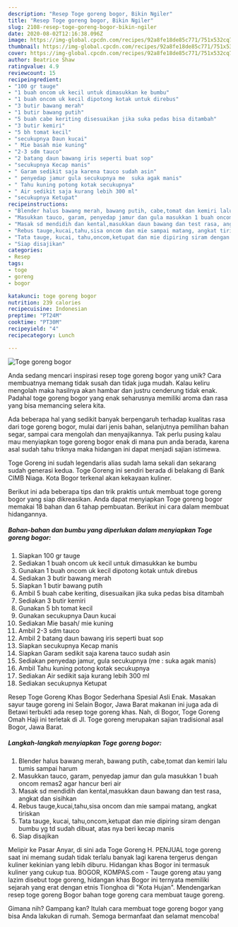 ```yaml
---
description: "Resep Toge goreng bogor, Bikin Ngiler"
title: "Resep Toge goreng bogor, Bikin Ngiler"
slug: 2108-resep-toge-goreng-bogor-bikin-ngiler
date: 2020-08-02T12:16:38.096Z
image: https://img-global.cpcdn.com/recipes/92a8fe18de85c771/751x532cq70/toge-goreng-bogor-foto-resep-utama.jpg
thumbnail: https://img-global.cpcdn.com/recipes/92a8fe18de85c771/751x532cq70/toge-goreng-bogor-foto-resep-utama.jpg
cover: https://img-global.cpcdn.com/recipes/92a8fe18de85c771/751x532cq70/toge-goreng-bogor-foto-resep-utama.jpg
author: Beatrice Shaw
ratingvalue: 4.9
reviewcount: 15
recipeingredient:
- "100 gr tauge"
- "1 buah oncom uk kecil untuk dimasukkan ke bumbu"
- "1 buah oncom uk kecil dipotong kotak untuk direbus"
- "3 butir bawang merah"
- "1 butir bawang putih"
- "5 buah cabe keriting disesuaikan jika suka pedas bisa ditambah"
- "3 butir kemiri"
- "5 bh tomat kecil"
- "secukupnya Daun kucai"
- " Mie basah mie kuning"
- "2-3 sdm tauco"
- "2 batang daun bawang iris seperti buat sop"
- "secukupnya Kecap manis"
- " Garam sedikit saja karena tauco sudah asin"
- " penyedap jamur gula secukupnya me  suka agak manis"
- " Tahu kuning potong kotak secukupnya"
- " Air sedikit saja kurang lebih 300 ml"
- "secukupnya Ketupat"
recipeinstructions:
- "Blender halus bawang merah, bawang putih, cabe,tomat dan kemiri lalu tumis sampai harum"
- "Masukkan tauco, garam, penyedap jamur dan gula masukkan 1 buah oncom remas2 agar hancur beri air"
- "Masak sd mendidih dan kental,masukkan daun bawang dan test rasa, angkat dan sisihkan"
- "Rebus tauge,kucai,tahu,sisa oncom dan mie sampai matang, angkat tiriskan"
- "Tata tauge, kucai, tahu,oncom,ketupat dan mie dipiring siram dengan bumbu yg td sudah dibuat, atas nya beri kecap manis"
- "Siap disajikan"
categories:
- Resep
tags:
- toge
- goreng
- bogor

katakunci: toge goreng bogor 
nutrition: 239 calories
recipecuisine: Indonesian
preptime: "PT24M"
cooktime: "PT30M"
recipeyield: "4"
recipecategory: Lunch

---
```



![Toge goreng bogor](https://img-global.cpcdn.com/recipes/92a8fe18de85c771/751x532cq70/toge-goreng-bogor-foto-resep-utama.jpg)

Anda sedang mencari inspirasi resep toge goreng bogor yang unik? Cara membuatnya memang tidak susah dan tidak juga mudah. Kalau keliru mengolah maka hasilnya akan hambar dan justru cenderung tidak enak. Padahal toge goreng bogor yang enak seharusnya memiliki aroma dan rasa yang bisa memancing selera kita.

Ada beberapa hal yang sedikit banyak berpengaruh terhadap kualitas rasa dari toge goreng bogor, mulai dari jenis bahan, selanjutnya pemilihan bahan segar, sampai cara mengolah dan menyajikannya. Tak perlu pusing kalau mau menyiapkan toge goreng bogor enak di mana pun anda berada, karena asal sudah tahu triknya maka hidangan ini dapat menjadi sajian istimewa.

Toge Goreng ini sudah legendaris alias sudah lama sekali dan sekarang sudah generasi kedua. Toge Goreng ini sendiri berada di belakang di Bank CIMB Niaga. Kota Bogor terkenal akan kekayaan kuliner.


Berikut ini ada beberapa tips dan trik praktis untuk membuat toge goreng bogor yang siap dikreasikan. Anda dapat menyiapkan Toge goreng bogor memakai 18 bahan dan 6 tahap pembuatan. Berikut ini cara dalam membuat hidangannya.

<!--inarticleads1-->

##### Bahan-bahan dan bumbu yang diperlukan dalam menyiapkan Toge goreng bogor:

1. Siapkan 100 gr tauge
1. Sediakan 1 buah oncom uk kecil untuk dimasukkan ke bumbu
1. Gunakan 1 buah oncom uk kecil dipotong kotak untuk direbus
1. Sediakan 3 butir bawang merah
1. Siapkan 1 butir bawang putih
1. Ambil 5 buah cabe keriting, disesuaikan jika suka pedas bisa ditambah
1. Sediakan 3 butir kemiri
1. Gunakan 5 bh tomat kecil
1. Gunakan secukupnya Daun kucai
1. Sediakan  Mie basah/ mie kuning
1. Ambil 2-3 sdm tauco
1. Ambil 2 batang daun bawang iris seperti buat sop
1. Siapkan secukupnya Kecap manis
1. Siapkan  Garam sedikit saja karena tauco sudah asin
1. Sediakan  penyedap jamur, gula secukupnya (me : suka agak manis)
1. Ambil  Tahu kuning potong kotak secukupnya
1. Sediakan  Air sedikit saja kurang lebih 300 ml
1. Sediakan secukupnya Ketupat


Resep Toge Goreng Khas Bogor Sederhana Spesial Asli Enak. Masakan sayur tauge goreng ini Selain Bogor, Jawa Barat makanan ini juga ada di Betawi terbukti ada resep toge goreng khas. Nah, di Bogor, Toge Goreng Omah Haji ini terletak di Jl. Toge goreng merupakan sajian tradisional asal Bogor, Jawa Barat. 

<!--inarticleads2-->

##### Langkah-langkah menyiapkan Toge goreng bogor:

1. Blender halus bawang merah, bawang putih, cabe,tomat dan kemiri lalu tumis sampai harum
1. Masukkan tauco, garam, penyedap jamur dan gula masukkan 1 buah oncom remas2 agar hancur beri air
1. Masak sd mendidih dan kental,masukkan daun bawang dan test rasa, angkat dan sisihkan
1. Rebus tauge,kucai,tahu,sisa oncom dan mie sampai matang, angkat tiriskan
1. Tata tauge, kucai, tahu,oncom,ketupat dan mie dipiring siram dengan bumbu yg td sudah dibuat, atas nya beri kecap manis
1. Siap disajikan


Melipir ke Pasar Anyar, di sini ada Toge Goreng H. PENJUAL toge goreng saat ini memang sudah tidak terlalu banyak lagi karena tergerus dengan kuliner kekinian yang lebih diburu. Hidangan khas Bogor ini termasuk kuliner yang cukup tua. BOGOR, KOMPAS.com - Tauge goreng atau yang lazim disebut toge goreng, hidangan khas Bogor ini ternyata memiliki sejarah yang erat dengan etnis Tionghoa di &#34;Kota Hujan&#34;. Mendengarkan resep toge goreng Bogor bahan toge goreng cara membuat tauge goreng. 

Gimana nih? Gampang kan? Itulah cara membuat toge goreng bogor yang bisa Anda lakukan di rumah. Semoga bermanfaat dan selamat mencoba!
